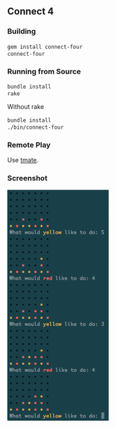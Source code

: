 ## Connect 4

### Building

~~~
gem install connect-four
connect-four
~~~

### Running from Source

~~~
bundle install
rake
~~~

Without rake

~~~
bundle install
./bin/connect-four
~~~

### Remote Play

Use [tmate](https://github.com/nviennot/tmate).

### Screenshot
![Screenshot](screenshot.png)
